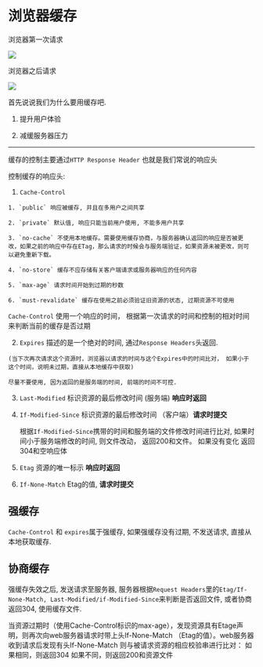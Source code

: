 # 浏览器缓存

浏览器第一次请求

![](_media/first_request.png)

浏览器之后请求

![](_media/second_request.png)

首先说说我们为什么要用缓存吧.

1. 提升用户体验

2. 减缓服务器压力

---------------------------------------------

缓存的控制主要通过`HTTP Response Header` 也就是我们常说的响应头

控制缓存的响应头:

  1. `Cache-Control`

    1. `public` 响应被缓存, 并且在多用户之间共享

    2. `private` 默认值, 响应只能当前用户使用, 不能多用户共享

    3. `no-cache` 不使用本地缓存。需要使用缓存协商，与服务器确认返回的响应是否被更改，如果之前的响应中存在ETag，那么请求的时候会与服务端验证，如果资源未被更改，则可以避免重新下载。

    4. `no-store` 缓存不应存储有关客户端请求或服务器响应的任何内容

    5. `max-age` 请求时间开始到过期的秒数

    6. `must-revalidate` 缓存在使用之前必须验证旧资源的状态, 过期资源不可使用

  `Cache-Control` 使用一个响应的时间， 根据第一次请求的时间和控制的相对时间来判断当前的缓存是否过期

  2.  `Expires` 描述的是一个绝对的时间, 通过`Response Headers`头返回.

    (当下次再次请求这个资源时，浏览器以请求的时间与这个Expires中的时间比对， 如果小于这个时间，说明未过期，直接从本地缓存中获取)

    尽量不要使用, 因为返回的是服务端的时间, 前端的时间不可控.

  3. `Last-Modified` 标识资源的最后修改时间 (服务端) **响应时返回**

  4. `If-Modified-Since` 标识资源的最后修改时间 （客户端）**请求时提交**

      根据`If-Modified-Since`携带的时间和服务端的文件修改时间进行比对, 如果时间小于服务端修改的时间, 则文件改动， 返回200和文件。 如果没有变化 返回304和空响应体

  5. `Etag` 资源的唯一标示  **响应时返回**

  6. `If-None-Match`  Etag的值, **请求时提交**

## 强缓存

`Cache-Control` 和 `expires`属于强缓存, 如果强缓存没有过期, 不发送请求, 直接从本地获取缓存.

## 协商缓存

强缓存失效之后, 发送请求至服务器, 服务器根据`Request Headers`里的`Etag/If-None-Match, Last-Modified/if-Modified-Since`来判断是否返回文件, 或者协商返回304, 使用缓存文件.

当资源过期时（使用Cache-Control标识的max-age），发现资源具有Etage声明，则再次向web服务器请求时带上头If-None-Match （Etag的值）。web服务器收到请求后发现有头If-None-Match 则与被请求资源的相应校验串进行比对：
如果相同，则返回304
如果不同，则返回200和资源文件

